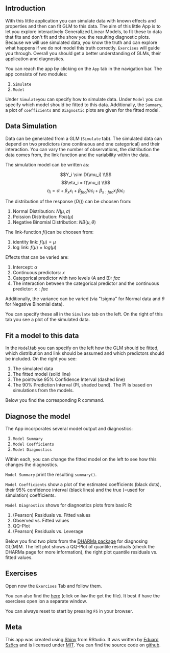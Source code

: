 ## Introduction

With this little application you can simulate data with known effects and properties and then can fit GLM to this data.
The aim of this little App is to let you explore interactively Generalized Linear Models, to fit these to data that fits and don't fit and the show you the resulting diagnostic plots. 
Because we will use simulated data, you know the truth and can explore what happens if we do not model this truth correctly.
`Exercises` will guide you through.
Overall you should get a better understanding of GLMs, their application and diagnostics.


You can reach the app by clicking on the `App` tab in the navigation bar.
The app consists of two modules:

1. `Simulate`
2. `Model`

Under `Simulate`you can specify how to simulate data.
Under `Model` you can specify which model should be fitted to this data.
Additionally, the `Summary`, a plot of `coefficients` and `Diagnostic` plots are given for the fitted model.




## Data Simulation

Data can be generated from a GLM (`Simulate` tab).
The simulated data can depend on two predictors (one continuous and one categorical) and their interaction.
You can vary the number of observations, the distribution the data comes from, the link function and the variability within the data.

The simulation model can be written as:

$$Y_i \sim D(\mu_i) \\$$
$$\eta_i = f(\mu_i) \\$$
$$\eta_i = \alpha + \beta_{x} x_i + \beta_{fac} fac_i + \beta_{x:fac} x_i fac_i$$

The distribution of the response ($D()$) can be choosen from:

1. Normal Distribution: $N(\mu, \sigma)$
2. Poission Distribution: $Pois(\mu)$
3. Negative Binomial Distribution: $NB(\mu, \theta)$

The link-function $f()$can be choosen from:

1. identity link: $f(\mu) = \mu$
2. log link: $f(\mu) = log(\mu)$

Effects that can be varied are:

1. Intercept: $\alpha$
2. Continuous predictors: $x$
3. Categorical predictor with two levels (A and B): $fac$
4. The interaction between the categorical predictor and the continuous predictor: $x:fac$

Additionally, the variance can be varied (via "\sigma" for Normal data and $\theta$ for Negative Binomial data).


You can specify these all in the `Simulate` tab on the left.
On the right of this tab you see a plot of the simulated data.


## Fit a model to this data

In the `Model`tab you can specify on the left how the GLM should be fitted, which distribution and link should be assumed and which predictors should be included.
On the right you see:

1. The simulated data
2. The fitted model (solid line)
3. The pointwise 95% Confidence Interval (dashed line)
4. The 90% Prediction Interval (PI, shaded band). The PI is based on simulations from the models.

Below you find the corresponding R command.


## Diagnose the model

The App incorporates several model output and diagnostics:

1. `Model Summary`
2. `Model Coefficients`
3. `Model Diagnostics`

Within each, you can change the fitted model on the left to see how this changes the diagnostics.


`Model Summary` print the resulting `summary()`.

`Model Coefficients` show a plot of the estimated coefficients (black dots),
their 95% confidence interval (black lines) and the true (=used for simulation) coefficients.

`Model Diagnostics` shows for diagnostics plots from basic R:

1. (Pearson) Residuals vs. Fitted values
2. Observed vs. Fitted values
3. QQ-Plot
4. (Pearson) Residuals vs. Leverage


Below you find two plots from the [DHARMa package](https://github.com/florianhartig/DHARMa) for diagnosing GL(M)M.
The left plot shows a QQ-Plot of quantile residuals (check the DHARMa page for more information), the right plot quantile residuals vs. fitted values.


## Exercises

Open now the `Exercises` Tab and follow them. 

You can also find the [here](https://github.com/EDiLD/shiny_apps/blob/master/glm_explorer/exercises.md) (click on `Raw` the get the file).
It best if have the exercises open ion a separate window.

You can always reset to start by pressing `F5` in your browser.



## Meta
This app was created using [Shiny](https://shiny.rstudio.com/) from RStudio.
It was written by [Eduard Szöcs](edild.github.io) and is licensed under [MIT](https://opensource.org/licenses/MIT).
You can find the source code on [github](https://github.com/EDiLD/shiny_apps/tree/master/glm_explorer).

